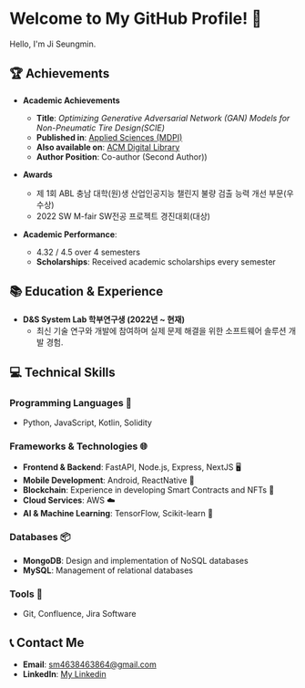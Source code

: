 # Welcome to My GitHub Profile! 👋

Hello, I'm Ji Seungmin.


## 🏆 Achievements

- **Academic Achievements**
  - **Title**: *Optimizing Generative Adversarial Network (GAN) Models for Non-Pneumatic Tire Design(SCIE)*
  - **Published in**: [Applied Sciences (MDPI)](https://www.mdpi.com/2076-3417/13/19/10664)
  - **Also available on**: [ACM Digital Library](https://dl.acm.org/doi/10.1145/3599957.3606243)
  - **Author Position**: Co-author (Second Author))

- **Awards**
  -  제 1회 ABL 충남 대학(원)생 산업인공지능 챌린지 불량 검출 능력 개선 부문(우수상)
  -  2022 SW M-fair SW전공 프로젝트 경진대회(대상)

- **Academic Performance**:
  - 4.32 / 4.5 over 4 semesters
  - **Scholarships**: Received academic scholarships every semester

## 📚 Education & Experience
- **D&S System Lab 학부연구생 (2022년 ~ 현재)**
  - 최신 기술 연구와 개발에 참여하며 실제 문제 해결을 위한 소프트웨어 솔루션 개발 경험.

## 💻 Technical Skills

### Programming Languages 📝
- Python, JavaScript, Kotlin, Solidity

### Frameworks & Technologies 🌐
- **Frontend & Backend**: FastAPI, Node.js, Express, NextJS 🖥️ 
- **Mobile Development**: Android, ReactNative 📱
- **Blockchain**: Experience in developing Smart Contracts and NFTs 🔗
- **Cloud Services**: AWS ☁️
- **AI & Machine Learning**: TensorFlow, Scikit-learn 🤖

### Databases 📦
- **MongoDB**: Design and implementation of NoSQL databases
- **MySQL**: Management of relational databases

### Tools 🔧
- Git, Confluence, Jira Software

## 📞 Contact Me
- **Email**: [sm4638463864@gmail.com](mailto:sm4638463864@gmail.com)
- **LinkedIn**: [My Linkedin](https://www.linkedin.com/in/%EC%8A%B9%EB%AF%BC-%EC%A7%80-89a2042ba/)


